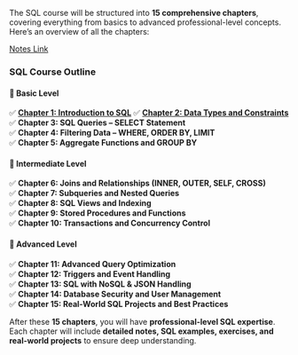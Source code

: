 The SQL course will be structured into **15 comprehensive chapters**, covering everything from basics to advanced professional-level concepts. Here’s an overview of all the chapters:  

[Notes Link](https://musarafhossain.github.io/SQL-Notes/)

### **SQL Course Outline**  

#### **🔹 Basic Level**  
✅ [**Chapter 1: Introduction to SQL**](https://musarafhossain.github.io/SQL-Notes/1_Introduction%20to%20SQL/)
✅ [**Chapter 2: Data Types and Constraints**](https://musarafhossain.github.io/)  
✅ **Chapter 3: SQL Queries – SELECT Statement**  
✅ **Chapter 4: Filtering Data – WHERE, ORDER BY, LIMIT**  
✅ **Chapter 5: Aggregate Functions and GROUP BY**  

#### **🔹 Intermediate Level**  
✅ **Chapter 6: Joins and Relationships (INNER, OUTER, SELF, CROSS)**  
✅ **Chapter 7: Subqueries and Nested Queries**  
✅ **Chapter 8: SQL Views and Indexing**  
✅ **Chapter 9: Stored Procedures and Functions**  
✅ **Chapter 10: Transactions and Concurrency Control**  

#### **🔹 Advanced Level**  
✅ **Chapter 11: Advanced Query Optimization**  
✅ **Chapter 12: Triggers and Event Handling**  
✅ **Chapter 13: SQL with NoSQL & JSON Handling**  
✅ **Chapter 14: Database Security and User Management**  
✅ **Chapter 15: Real-World SQL Projects and Best Practices**  

After these **15 chapters**, you will have **professional-level SQL expertise**. Each chapter will include **detailed notes, SQL examples, exercises, and real-world projects** to ensure deep understanding.  